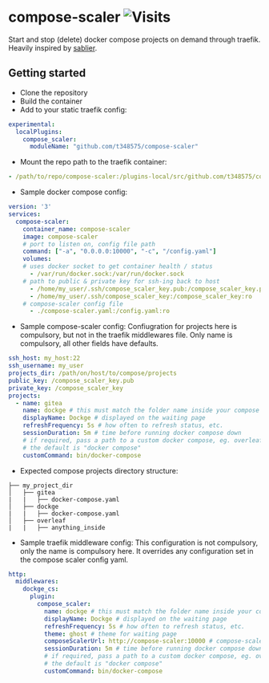# compose-scaler ![Visits](https://lambda.348575.xyz/repo-view-counter?repo=compose-scaler)
Start and stop (delete) docker compose projects on demand through traefik. Heavily inspired by [sablier](https://github.com/acouvreur/sablier).

## Getting started
* Clone the repository
* Build the container
* Add to your static traefik config:
```yaml
experimental:
  localPlugins:
    compose_scaler:
      moduleName: "github.com/t348575/compose-scaler"
```
* Mount the repo path to the traefik container:
```yaml
- /path/to/repo/compose-scaler:/plugins-local/src/github.com/t348575/compose-scaler
```
* Sample docker compose config:
```yaml
version: '3'
services:
  compose-scaler:
    container_name: compose-scaler
    image: compose-scaler
    # port to listen on, config file path
    command: ["-a", "0.0.0.0:10000", "-c", "/config.yaml"]
    volumes:
    # uses docker socket to get container health / status
      - /var/run/docker.sock:/var/run/docker.sock
    # path to public & private key for ssh-ing back to host
      - /home/my_user/.ssh/compose_scaler_key.pub:/compose_scaler_key.pub:ro
      - /home/my_user/.ssh/compose_scaler_key:/compose_scaler_key:ro
    # compose-scaler config file
      - ./compose-scaler.yaml:/config.yaml:ro
```

* Sample compose-scaler config:
Confiugration for projects here is compulsory, but not in the traefik middlewares file. Only name is compulsory, all other fields have defaults.
```yaml
ssh_host: my_host:22
ssh_username: my_user
projects_dir: /path/on/host/to/compose/projects
public_key: /compose_scaler_key.pub
private_key: /compose_scaler_key
projects:
  - name: gitea
    name: dockge # this must match the folder name inside your compose projects directory
    displayName: Dockge # displayed on the waiting page
    refreshFrequency: 5s # how often to refresh status, etc.
    sessionDuration: 5m # time before running docker compose down
    # if required, pass a path to a custom docker compose, eg. overleaf uses one
    # the default is "docker compose"
    customCommand: bin/docker-compose
```

* Expected compose projects directory structure:
```
├── my_project_dir
│   ├── gitea
|   |   ├── docker-compose.yaml
│   ├── dockge
|   |   ├── docker-compose.yaml
│   ├── overleaf
|   |   ├── anything_inside
```

* Sample traefik middleware config:
This configuration is not compulsory, only the name is compulsory here. It overrides any configuration set in the compose scaler config yaml.
```yaml
http:
  middlewares:
    dockge_cs:
      plugin:
        compose_scaler:
          name: dockge # this must match the folder name inside your compose projects directory
          displayName: Dockge # displayed on the waiting page
          refreshFrequency: 5s # how often to refresh status, etc.
          theme: ghost # theme for waiting page
          composeScalerUrl: http://compose-scaler:10000 # compose-scaler uri
          sessionDuration: 5m # time before running docker compose down
          # if required, pass a path to a custom docker compose, eg. overleaf uses one
          # the default is "docker compose"
          customCommand: bin/docker-compose
```
